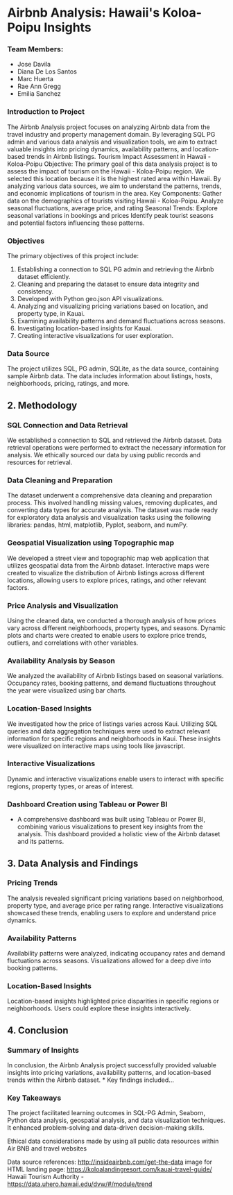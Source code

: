 # Airbnb Analysis: Hawaii's Koloa-Poipu Insights

### Team Members:
*  Jose Davila
*  Diana De Los Santos
*  Marc Huerta
*  Rae Ann Gregg
* Emilia Sanchez

### Introduction to Project

The Airbnb Analysis project focuses on analyzing Airbnb data from the travel industry and property management domain. By leveraging SQL PG admin and various data analysis and visualization tools, we aim to extract valuable insights into pricing dynamics, availability patterns, and location-based trends in Airbnb listings.
Tourism Impact Assessment in Hawaii - Koloa-Poipu
Objective:
The primary goal of this data analysis project is to assess the impact of tourism on the Hawaii - Koloa-Poipu region. We selected this location because it is the highest rated area within Hawaii. By analyzing various data sources, we aim to understand the patterns, trends, and economic implications of tourism in the area.
Key Components: 
Gather data on the demographics of tourists visiting Hawaii - Koloa-Poipu.
Analyze seasonal fluctuations, average price, and rating 
Seasonal Trends:
Explore seasonal variations in bookings and prices
Identify peak tourist seasons and potential factors influencing these patterns.


### Objectives

The primary objectives of this project include:

1. Establishing a connection to SQL PG admin and retrieving the Airbnb dataset efficiently.
2. Cleaning and preparing the dataset to ensure data integrity and consistency.
3. Developed with Python geo.json API visualizations.
4. Analyzing and visualizing pricing variations based on location, and property type, in Kauai.
5. Examining availability patterns and demand fluctuations across seasons.
6. Investigating location-based insights for Kauai.
7. Creating interactive visualizations for user exploration.

### Data Source

The project utilizes SQL, PG admin, SQLite, as the data source, containing sample Airbnb data. The data includes information about listings, hosts, neighborhoods, pricing, ratings, and more.

## 2. Methodology

### SQL Connection and Data Retrieval

We established a connection to SQL and retrieved the Airbnb dataset. Data retrieval operations were performed to extract the necessary information for analysis. We ethically sourced our data by using public records and resources for retrieval.

### Data Cleaning and Preparation

The dataset underwent a comprehensive data cleaning and preparation process. This involved handling missing values, removing duplicates, and converting data types for accurate analysis. The dataset was made ready for exploratory data analysis and visualization tasks using the following libraries: pandas, html, matplotlib, Pyplot, seaborn, and numPy.
 

### Geospatial Visualization using Topographic map

We developed a street view and topographic map web application that utilizes geospatial data from the Airbnb dataset. Interactive maps were created to visualize the distribution of Airbnb listings across different locations, allowing users to explore prices, ratings, and other relevant factors.

### Price Analysis and Visualization

Using the cleaned data, we conducted a thorough analysis of how prices vary across different neighborhoods, property types, and seasons. Dynamic plots and charts were created to enable users to explore price trends, outliers, and correlations with other variables.

### Availability Analysis by Season

We analyzed the availability of Airbnb listings based on seasonal variations. Occupancy rates, booking patterns, and demand fluctuations throughout the year were visualized using bar charts.

### Location-Based Insights

We investigated how the price of listings varies across Kaui. Utilizing SQL queries and data aggregation techniques were used to extract relevant information for specific regions and neighborhoods in Kaui. These insights were visualized on interactive maps using tools like javascript.

### Interactive Visualizations

Dynamic and interactive visualizations enable users to interact with specific regions, property types, or areas of interest.

### Dashboard Creation using Tableau or Power BI

* A comprehensive dashboard was built using Tableau or Power BI, combining various visualizations to present key insights from the analysis. This dashboard provided a holistic view of the Airbnb dataset and its patterns.

## 3. Data Analysis and Findings

### Pricing Trends

The analysis revealed significant pricing variations based on neighborhood, property type, and average price per rating range. Interactive visualizations showcased these trends, enabling users to explore and understand price dynamics.

### Availability Patterns

Availability patterns were analyzed, indicating occupancy rates and demand fluctuations across seasons. Visualizations allowed for a deep dive into booking patterns.

### Location-Based Insights

Location-based insights highlighted price disparities in specific regions or neighborhoods. Users could explore these insights interactively.

## 4. Conclusion

### Summary of Insights

In conclusion, the Airbnb Analysis project successfully provided valuable insights into pricing variations, availability patterns, and location-based trends within the Airbnb dataset. * Key findings included...

### Key Takeaways

The project facilitated learning outcomes in SQL-PG Admin, Seaborn, Python data analysis, geospatial analysis, and data visualization techniques. It enhanced problem-solving and data-driven decision-making skills.

Ethical data considerations made by using all public data resources within Air BNB and travel websites

Data source references:
http://insideairbnb.com/get-the-data
image for HTML landing page:
https://koloalandingresort.com/kauai-travel-guide/
Hawaii Tourism Authority - https://data.uhero.hawaii.edu/dvw/#/module/trend

